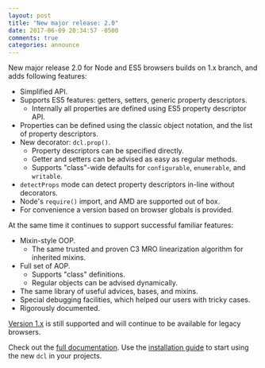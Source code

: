 ```yaml
---
layout: post
title: "New major release: 2.0"
date: 2017-06-09 20:34:57 -0500
comments: true
categories: announce
---
```


New major release 2.0 for Node and ES5 browsers builds on 1.x branch, and adds following features:

* Simplified API.
* Supports ES5 features: getters, setters, generic property descriptors.
  * Internally all properties are defined using ES5 property descriptor API.
* Properties can be defined using the classic object notation, and the list of property descriptors.
* New decorator: `dcl.prop()`.
  * Property descriptors can be specified directly.
  * Getter and setters can be advised as easy as regular methods.
  * Supports "class"-wide defaults for `configurable`, `enumerable`, and `writable`.
* `detectProps` mode can detect property descriptors in-line without decorators.
* Node's `require()` import, and AMD are supported out of box.
* For convenience a version based on browser globals is provided.

<!-- more -->

At the same time it continues to support successful familiar features:

* Mixin-style OOP.
  * The same trusted and proven C3 MRO linearization algorithm for inherited mixins.
* Full set of AOP.
  * Supports "class" definitions.
  * Regular objects can be advised dynamically.
* The same library of useful advices, bases, and mixins.
* Special debugging facilities, which helped our users with tricky cases.
* Rigorously documented.

[Version 1.x](/1.x/docs) is still supported and will continue to be available for legacy browsers.

Check out the [full documentation](/2.x/docs). Use the [installation guide](/2.x/docs/installation) to start using the new `dcl` in your projects.
